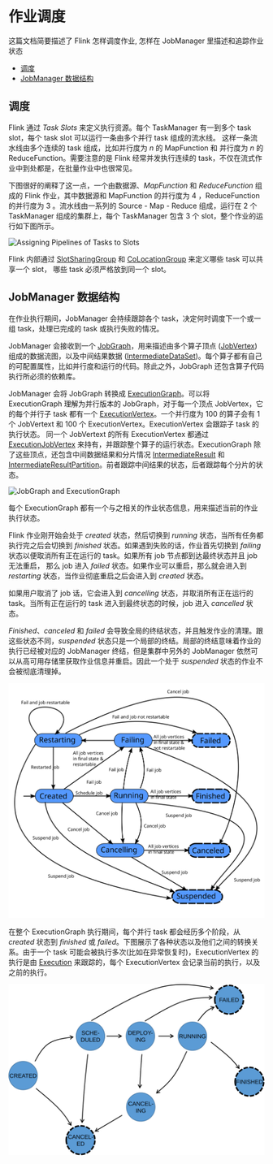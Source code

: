 # 作业调度

这篇文档简要描述了 Flink 怎样调度作业, 怎样在 JobManager 里描述和追踪作业状态

- [调度](https://ci.apache.org/projects/flink/flink-docs-release-1.12/zh/internals/job_scheduling.html#调度)
- [JobManager 数据结构](https://ci.apache.org/projects/flink/flink-docs-release-1.12/zh/internals/job_scheduling.html#jobmanager-数据结构)

## 调度

Flink 通过 *Task Slots* 来定义执行资源。每个 TaskManager 有一到多个 task slot，每个 task slot 可以运行一条由多个并行 task 组成的流水线。 这样一条流水线由多个连续的 task 组成，比如并行度为 *n* 的 MapFunction 和 并行度为 *n* 的 ReduceFunction。需要注意的是 Flink 经常并发执行连续的 task，不仅在流式作业中到处都是，在批量作业中也很常见。

下图很好的阐释了这一点，一个由数据源、*MapFunction* 和 *ReduceFunction* 组成的 Flink 作业，其中数据源和 MapFunction 的并行度为 4 ，ReduceFunction 的并行度为 3 。流水线由一系列的 Source - Map - Reduce 组成，运行在 2 个 TaskManager 组成的集群上，每个 TaskManager 包含 3 个 slot，整个作业的运行如下图所示。

![Assigning Pipelines of Tasks to Slots](https://ci.apache.org/projects/flink/flink-docs-release-1.12/fig/slots.svg)

Flink 内部通过 [SlotSharingGroup](https://github.com/apache/flink/blob/master//flink-runtime/src/main/java/org/apache/flink/runtime/jobmanager/scheduler/SlotSharingGroup.java) 和 [CoLocationGroup](https://github.com/apache/flink/blob/master//flink-runtime/src/main/java/org/apache/flink/runtime/jobmanager/scheduler/CoLocationGroup.java) 来定义哪些 task 可以共享一个 slot， 哪些 task 必须严格放到同一个 slot。

## JobManager 数据结构

在作业执行期间，JobManager 会持续跟踪各个 task，决定何时调度下一个或一组 task，处理已完成的 task 或执行失败的情况。

JobManager 会接收到一个 [JobGraph](https://github.com/apache/flink/blob/master//flink-runtime/src/main/java/org/apache/flink/runtime/jobgraph/)，用来描述由多个算子顶点 ([JobVertex](https://github.com/apache/flink/blob/master//flink-runtime/src/main/java/org/apache/flink/runtime/jobgraph/JobVertex.java)) 组成的数据流图，以及中间结果数据 ([IntermediateDataSet](https://github.com/apache/flink/blob/master//flink-runtime/src/main/java/org/apache/flink/runtime/jobgraph/IntermediateDataSet.java))。每个算子都有自己的可配置属性，比如并行度和运行的代码。除此之外，JobGraph 还包含算子代码执行所必须的依赖库。

JobManager 会将 JobGraph 转换成 [ExecutionGraph](https://github.com/apache/flink/blob/master//flink-runtime/src/main/java/org/apache/flink/runtime/executiongraph/)。可以将 ExecutionGraph 理解为并行版本的 JobGraph，对于每一个顶点 JobVertex，它的每个并行子 task 都有一个 [ExecutionVertex](https://github.com/apache/flink/blob/master//flink-runtime/src/main/java/org/apache/flink/runtime/executiongraph/ExecutionVertex.java)。一个并行度为 100 的算子会有 1 个 JobVertext 和 100 个 ExecutionVertex。ExecutionVertex 会跟踪子 task 的执行状态。 同一个 JobVertext 的所有 ExecutionVertex 都通过 [ExecutionJobVertex](https://github.com/apache/flink/blob/master//flink-runtime/src/main/java/org/apache/flink/runtime/executiongraph/ExecutionJobVertex.java) 来持有，并跟踪整个算子的运行状态。ExecutionGraph 除了这些顶点，还包含中间数据结果和分片情况 [IntermediateResult](https://github.com/apache/flink/blob/master//flink-runtime/src/main/java/org/apache/flink/runtime/executiongraph/IntermediateResult.java) 和 [IntermediateResultPartition](https://github.com/apache/flink/blob/master//flink-runtime/src/main/java/org/apache/flink/runtime/executiongraph/IntermediateResultPartition.java)。前者跟踪中间结果的状态，后者跟踪每个分片的状态。

![JobGraph and ExecutionGraph](https://ci.apache.org/projects/flink/flink-docs-release-1.12/fig/job_and_execution_graph.svg)

每个 ExecutionGraph 都有一个与之相关的作业状态信息，用来描述当前的作业执行状态。

Flink 作业刚开始会处于 *created* 状态，然后切换到 *running* 状态，当所有任务都执行完之后会切换到 *finished* 状态。如果遇到失败的话，作业首先切换到 *failing* 状态以便取消所有正在运行的 task。如果所有 job 节点都到达最终状态并且 job 无法重启， 那么 job 进入 *failed* 状态。如果作业可以重启，那么就会进入到 *restarting* 状态，当作业彻底重启之后会进入到 *created* 状态。

如果用户取消了 job 话，它会进入到 *cancelling* 状态，并取消所有正在运行的 task。当所有正在运行的 task 进入到最终状态的时候，job 进入 *cancelled* 状态。

*Finished*、*canceled* 和 *failed* 会导致全局的终结状态，并且触发作业的清理。跟这些状态不同，*suspended* 状态只是一个局部的终结。局部的终结意味着作业的执行已经被对应的 JobManager 终结，但是集群中另外的 JobManager 依然可以从高可用存储里获取作业信息并重启。因此一个处于 *suspended* 状态的作业不会被彻底清理掉。

![States and Transitions of Flink job](../fig/job_status.svg)

在整个 ExecutionGraph 执行期间，每个并行 task 都会经历多个阶段，从 *created* 状态到 *finished* 或 *failed*。下图展示了各种状态以及他们之间的转换关系。由于一个 task 可能会被执行多次(比如在异常恢复时)，ExecutionVertex 的执行是由 [Execution](https://github.com/apache/flink/blob/master//flink-runtime/src/main/java/org/apache/flink/runtime/executiongraph/Execution.java) 来跟踪的，每个 ExecutionVertex 会记录当前的执行，以及之前的执行。

![States and Transitions of Task Executions](../fig/state_machine.svg)
